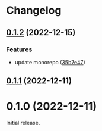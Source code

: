 # Changelog

## [0.1.2](https://github.com/Codpoe/servite/compare/0.1.1...0.1.2) (2022-12-15)


### Features

* update monorepo ([35b7e47](https://github.com/Codpoe/servite/commit/35b7e47c56838c22118c1bdfda94474abf19f0cb))

## [0.1.1](https://github.com/Codpoe/servite/compare/0.1.0...0.1.1) (2022-12-11)

# 0.1.0 (2022-12-11)

Initial release.